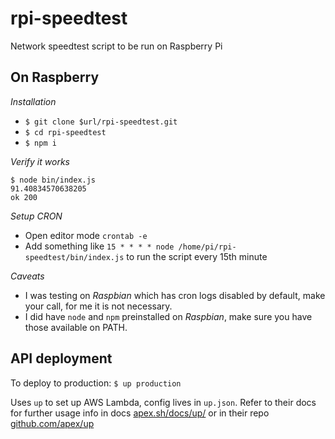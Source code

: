 # rpi-speedtest
Network speedtest script to be run on Raspberry Pi

## On Raspberry

*Installation*

- `$ git clone $url/rpi-speedtest.git`
- `$ cd rpi-speedtest`
- `$ npm i`

*Verify it works*

```shell script
$ node bin/index.js
91.40834570638205
ok 200
```

*Setup CRON*

- Open editor mode `crontab -e`
- Add something like `15 * * * * node /home/pi/rpi-speedtest/bin/index.js` to run the script every 15th minute

*Caveats*

- I was testing on _Raspbian_ which has cron logs disabled by default, make your call, for me it is not necessary.
- I did have `node` and `npm` preinstalled on _Raspbian_, make sure you have those available on PATH.

## API deployment

To deploy to production: `$ up production`

Uses `up` to set up AWS Lambda, config lives in `up.json`. Refer to their docs for further usage info in docs [apex.sh/docs/up/](https://apex.sh/docs/up/) or in their repo [github.com/apex/up](https://github.com/apex/up)
